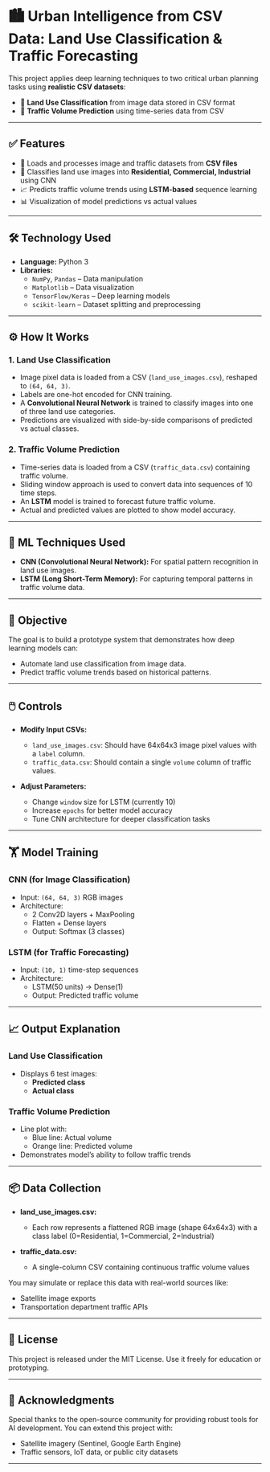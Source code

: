 # 🏙️ Urban Intelligence from CSV Data: Land Use Classification & Traffic Forecasting

This project applies deep learning techniques to two critical urban planning tasks using **realistic CSV datasets**:

- 🏡 **Land Use Classification** from image data stored in CSV format
- 🚦 **Traffic Volume Prediction** using time-series data from CSV

---

## ✅ Features

- 📂 Loads and processes image and traffic datasets from **CSV files**
- 🧠 Classifies land use images into **Residential, Commercial, Industrial** using CNN
- 📈 Predicts traffic volume trends using **LSTM-based** sequence learning
- 📊 Visualization of model predictions vs actual values

---

## 🛠 Technology Used

- **Language:** Python 3
- **Libraries:**
  - `NumPy`, `Pandas` – Data manipulation
  - `Matplotlib` – Data visualization
  - `TensorFlow/Keras` – Deep learning models
  - `scikit-learn` – Dataset splitting and preprocessing

---

## ⚙️ How It Works

### 1. Land Use Classification
- Image pixel data is loaded from a CSV (`land_use_images.csv`), reshaped to `(64, 64, 3)`.
- Labels are one-hot encoded for CNN training.
- A **Convolutional Neural Network** is trained to classify images into one of three land use categories.
- Predictions are visualized with side-by-side comparisons of predicted vs actual classes.

### 2. Traffic Volume Prediction
- Time-series data is loaded from a CSV (`traffic_data.csv`) containing traffic volume.
- Sliding window approach is used to convert data into sequences of 10 time steps.
- An **LSTM** model is trained to forecast future traffic volume.
- Actual and predicted values are plotted to show model accuracy.

---

## 🧠 ML Techniques Used

- **CNN (Convolutional Neural Network):** For spatial pattern recognition in land use images.
- **LSTM (Long Short-Term Memory):** For capturing temporal patterns in traffic volume data.

---

## 🎯 Objective

The goal is to build a prototype system that demonstrates how deep learning models can:
- Automate land use classification from image data.
- Predict traffic volume trends based on historical patterns.

---

## 🖱️ Controls

- **Modify Input CSVs:**
  - `land_use_images.csv`: Should have 64x64x3 image pixel values with a `label` column.
  - `traffic_data.csv`: Should contain a single `volume` column of traffic values.

- **Adjust Parameters:**
  - Change `window` size for LSTM (currently 10)
  - Increase `epochs` for better model accuracy
  - Tune CNN architecture for deeper classification tasks

---

## 🏋️ Model Training

### CNN (for Image Classification)
- Input: `(64, 64, 3)` RGB images
- Architecture:
  - 2 Conv2D layers + MaxPooling
  - Flatten + Dense layers
  - Output: Softmax (3 classes)

### LSTM (for Traffic Forecasting)
- Input: `(10, 1)` time-step sequences
- Architecture:
  - LSTM(50 units) → Dense(1)
  - Output: Predicted traffic volume

---

## 📈 Output Explanation

### Land Use Classification
- Displays 6 test images:
  - **Predicted class**
  - **Actual class**

### Traffic Volume Prediction
- Line plot with:
  - Blue line: Actual volume
  - Orange line: Predicted volume
- Demonstrates model’s ability to follow traffic trends

---

## 📦 Data Collection

- **land_use_images.csv:**
  - Each row represents a flattened RGB image (shape 64x64x3) with a class label (0=Residential, 1=Commercial, 2=Industrial)

- **traffic_data.csv:**
  - A single-column CSV containing continuous traffic volume values

You may simulate or replace this data with real-world sources like:
- Satellite image exports
- Transportation department traffic APIs

---

## 📄 License

This project is released under the MIT License. Use it freely for education or prototyping.

---

## 🙌 Acknowledgments

Special thanks to the open-source community for providing robust tools for AI development. You can extend this project with:
- Satellite imagery (Sentinel, Google Earth Engine)
- Traffic sensors, IoT data, or public city datasets

---
